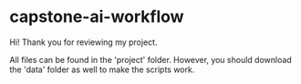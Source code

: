 # capstone-ai-workflow
Hi! Thank you for reviewing my project.

All files can be found in the 'project' folder. However, you should download the 'data' folder as well to make the scripts work. 
